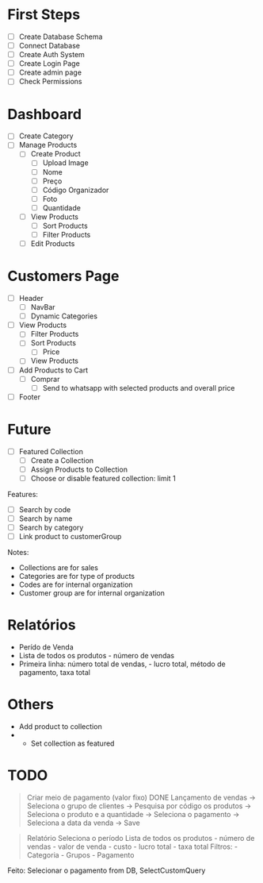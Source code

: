 # First Steps
- [ ] Create Database Schema
- [ ] Connect Database
- [ ] Create Auth System
- [ ] Create Login Page
- [ ] Create admin page
- [ ] Check Permissions  
###
# Dashboard

- [ ] Create Category
- [ ] Manage Products
  - [ ] Create Product
    - [ ] Upload Image
    - [ ] Nome
    - [ ] Preço
    - [ ] Código Organizador
    - [ ] Foto
    - [ ] Quantidade
  - [ ] View Products
    - [ ] Sort Products
    - [ ] Filter Products
  - [ ] Edit Products
###
# Customers Page
- [ ] Header
  - [ ] NavBar
  - [ ] Dynamic Categories
- [ ] View Products
  - [ ] Filter Products
  - [ ] Sort Products
    - [ ] Price
  - [ ] View Products
- [ ] Add Products to Cart
  - [ ] Comprar
    - [ ] Send to whatsapp with selected products and overall price
- [ ] Footer

# Future
- [ ] Featured Collection
  - [ ] Create a Collection
  - [ ] Assign Products to Collection
  - [ ] Choose or disable featured collection: limit 1

Features:
- [ ] Search by code
- [ ] Search by name
- [ ] Search by category
- [ ] Link product to customerGroup

Notes:
- Collections are for sales
- Categories are for type of products
- Codes are for internal organization
- Customer group are for internal organization

# Relatórios
 - Perído de Venda
 - Lista de todos os produtos - número de vendas
 - Primeira linha: número total de vendas, - lucro total, método de pagamento, taxa total



# Others
- Add product to collection
- - Set collection as featured

# TODO

  > Criar meio de pagamento (valor fixo) DONE
  > Lançamento de vendas
    -> Seleciona o grupo de clientes
    -> Pesquisa por código os produtos
      -> Seleciona o produto e a quantidade
    -> Seleciona o pagamento
    -> Seleciona a data da venda
    -> Save

  > Relatório
  > Seleciona o período
  > Lista de todos os produtos - número de vendas - valor de venda - custo - lucro total - taxa total
  > Filtros:
    - Categoria
    - Grupos
    - Pagamento

Feito: Selecionar o pagamento from DB, SelectCustomQuery
  